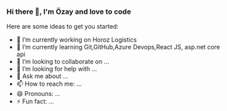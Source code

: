 ### Hi there 👋, I'm Özay and love to code




Here are some ideas to get you started:

- 🔭 I’m currently working on Horoz Logistics
- 🌱 I’m currently learning Git,GitHub,Azure Devops,React JS, asp.net core api
- 👯 I’m looking to collaborate on ...
- 🤔 I’m looking for help with ...
- 💬 Ask me about ...
- 📫 How to reach me: ...
- 😄 Pronouns: ...
- ⚡ Fun fact: ...


